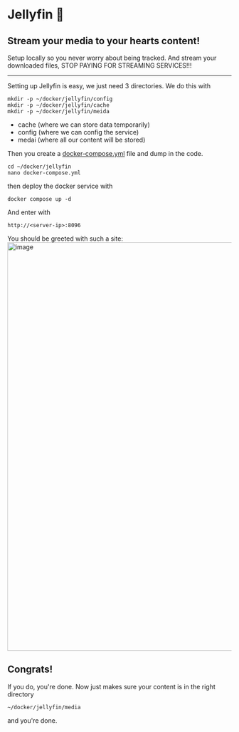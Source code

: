 # Jellyfin 🪼 

## Stream your media to your hearts content!
Setup locally so you never worry about being tracked. And stream your downloaded files, STOP PAYING FOR STREAMING SERVICES!!!

---

Setting up Jellyfin is easy, we just need 3 directories. We do this with
```
mkdir -p ~/docker/jellyfin/config
mkdir -p ~/docker/jellyfin/cache
mkdir -p ~/docker/jellyfin/meida
```
- cache (where we can store data temporarily)
- config (where we can config the service)
- medai (where all our content will be stored)

Then you create a [docker-compose.yml](./docker-compose.yml) file and dump in the code.
```
cd ~/docker/jellyfin
nano docker-compose.yml
```

then deploy the docker service with 
```
docker compose up -d
```

And enter with 
~~~
http://<server-ip>:8096
~~~

You should be greeted with such a site:
<img width="1868" height="918" alt="image" src="https://github.com/user-attachments/assets/c69d56a2-35fc-4a5b-8174-a7efff3c92ac" />

## Congrats!

If you do, you're done.
Now just makes sure your content is in the right directory
~~~
~/docker/jellyfin/media
~~~
and you're done.
